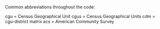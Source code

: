 Common abbreviations throughout the code:

cgu = Census Geographical Unit
cgus = Census Geographical Units
cdm = cgu-district matrix
acs = American Community Survey